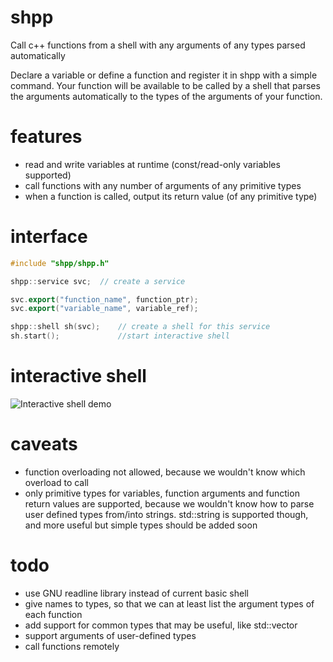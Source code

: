 # shpp
Call c++ functions from a shell with any arguments of any types parsed automatically

Declare a variable or define a function and register it in shpp with a simple command. Your function will be available to be called by a shell that parses the arguments automatically to the types of the arguments of your function.

# features
- read and write variables at runtime (const/read-only variables supported)
- call functions with any number of arguments of any primitive types
- when a function is called, output its return value (of any primitive type)

# interface
```c++
#include "shpp/shpp.h"

shpp::service svc;	// create a service

svc.export("function_name", function_ptr);
svc.export("variable_name", variable_ref);

shpp::shell sh(svc);	// create a shell for this service
sh.start();		        //start interactive shell
```

# interactive shell
![Interactive shell demo](https://cloud.githubusercontent.com/assets/17955551/15941826/c7da29f4-2e79-11e6-9d9e-2826638cefdf.gif "Interactive shell demo")

# caveats
- function overloading not allowed, because we wouldn't know which overload to call
- only primitive types for variables, function arguments and function return values are supported, because we wouldn't know how to parse user defined types from/into strings. std::string is supported though, and more useful but simple types should be added soon

# todo
- use GNU readline library instead of current basic shell
- give names to types, so that we can at least list the argument types of each function
- add support for common types that may be useful, like std::vector<something>
- support arguments of user-defined types
- call functions remotely
